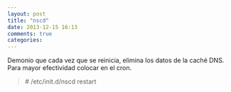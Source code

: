 ```yaml
---
layout: post
title: "nscd"
date: 2013-12-15 16:13
comments: true
categories: 
---
```

Demonio que cada vez que se reinicia, elimina los datos de la caché DNS. Para mayor efectividad colocar en el cron.

>\# /etc/init.d/nscd restart

